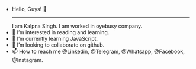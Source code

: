 - Hello, Guys! 👋 <hr>
I am Kalpna Singh. I am worked in oyebusy company.
- 👀 I’m interested in reading and learning.
- 🌱 I’m currently learning JavaScript.
- 💞️ I’m looking to collaborate on github.
- 📫 How to reach me @Linkedin, @Telegram, @Whatsapp, @Facebook, @Instagram.

<!---
luckkalpna/luckkalpna is a ✨ special ✨ repository because its `README.md` (this file) appears on your GitHub profile.
You can click the Preview link to take a look at your changes.
--->
